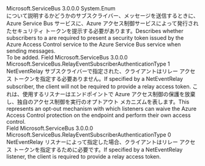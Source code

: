 <Type Name="RelayEventSubscriberAuthenticationType" FullName="Microsoft.ServiceBus.RelayEventSubscriberAuthenticationType">
  <TypeSignature Language="C#" Value="public enum RelayEventSubscriberAuthenticationType" />
  <TypeSignature Language="ILAsm" Value=".class public auto ansi sealed RelayEventSubscriberAuthenticationType extends System.Enum" />
  <TypeSignature Language="DocId" Value="T:Microsoft.ServiceBus.RelayEventSubscriberAuthenticationType" />
  <TypeSignature Language="VB.NET" Value="Public Enum RelayEventSubscriberAuthenticationType" />
  <TypeSignature Language="F#" Value="type RelayEventSubscriberAuthenticationType = " />
  <AssemblyInfo>
    <AssemblyName>Microsoft.ServiceBus</AssemblyName>
    <AssemblyVersion>3.0.0.0</AssemblyVersion>
  </AssemblyInfo>
  <Base>
    <BaseTypeName>System.Enum</BaseTypeName>
  </Base>
  <Docs>
    <summary><span data-ttu-id="76a23-101">について説明するかどうかのサブスクライバー、<see cref="T:Microsoft.ServiceBus.NetEventRelayBinding" />メッセージを送信するときに、Azure Service Bus サービスに、Azure アクセス制御サービスによって発行されたセキュリティ トークンを提示する必要があります。</span><span class="sxs-lookup"><span data-stu-id="76a23-101">Describes whether subscribers to a <see cref="T:Microsoft.ServiceBus.NetEventRelayBinding" /> are required to present a security token issued by the Azure Access Control service to the Azure Service Bus service when sending messages.</span></span></summary>
    <remarks>To be added.</remarks>
  </Docs>
  <Members>
    <Member MemberName="None">
      <MemberSignature Language="C#" Value="None" />
      <MemberSignature Language="ILAsm" Value=".field public static literal valuetype Microsoft.ServiceBus.RelayEventSubscriberAuthenticationType None = int32(1)" />
      <MemberSignature Language="DocId" Value="F:Microsoft.ServiceBus.RelayEventSubscriberAuthenticationType.None" />
      <MemberSignature Language="VB.NET" Value="None" />
      <MemberSignature Language="F#" Value="None = 1" Usage="Microsoft.ServiceBus.RelayEventSubscriberAuthenticationType.None" />
      <MemberType>Field</MemberType>
      <AssemblyInfo>
        <AssemblyName>Microsoft.ServiceBus</AssemblyName>
        <AssemblyVersion>3.0.0.0</AssemblyVersion>
      </AssemblyInfo>
      <ReturnValue>
        <ReturnType>Microsoft.ServiceBus.RelayEventSubscriberAuthenticationType</ReturnType>
      </ReturnValue>
      <MemberValue>1</MemberValue>
      <Docs>
        <summary><span data-ttu-id="76a23-102">NetEventRelay サブスクライバーで指定された、クライアントはリレー アクセス トークンを指定する必要ありません。</span><span class="sxs-lookup"><span data-stu-id="76a23-102">If specified by a NetEventRelay subscriber, the client will not be required to provide a relay access token.</span></span> <span data-ttu-id="76a23-103">これは、使用するリスナーはエンドポイントで Azure アクセス制御の保護を放棄し、独自のアクセス制御を実行のオプトアウト メカニズムを表します。</span><span class="sxs-lookup"><span data-stu-id="76a23-103">This represents an opt-out mechanism with which listeners can waive the Azure Access Control protection on the endpoint and perform their own access control.</span></span></summary>
      </Docs>
    </Member>
    <Member MemberName="RelayAccessToken">
      <MemberSignature Language="C#" Value="RelayAccessToken" />
      <MemberSignature Language="ILAsm" Value=".field public static literal valuetype Microsoft.ServiceBus.RelayEventSubscriberAuthenticationType RelayAccessToken = int32(0)" />
      <MemberSignature Language="DocId" Value="F:Microsoft.ServiceBus.RelayEventSubscriberAuthenticationType.RelayAccessToken" />
      <MemberSignature Language="VB.NET" Value="RelayAccessToken" />
      <MemberSignature Language="F#" Value="RelayAccessToken = 0" Usage="Microsoft.ServiceBus.RelayEventSubscriberAuthenticationType.RelayAccessToken" />
      <MemberType>Field</MemberType>
      <AssemblyInfo>
        <AssemblyName>Microsoft.ServiceBus</AssemblyName>
        <AssemblyVersion>3.0.0.0</AssemblyVersion>
      </AssemblyInfo>
      <ReturnValue>
        <ReturnType>Microsoft.ServiceBus.RelayEventSubscriberAuthenticationType</ReturnType>
      </ReturnValue>
      <MemberValue>0</MemberValue>
      <Docs>
        <summary><span data-ttu-id="76a23-104">NetEventRelay リスナーによって指定した場合、クライアントはリレー アクセス トークンを指定するために必要です。</span><span class="sxs-lookup"><span data-stu-id="76a23-104">If specified by a NetEventRelay listener, the client is required to provide a relay access token.</span></span> </summary>
      </Docs>
    </Member>
  </Members>
</Type>